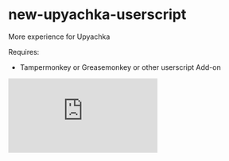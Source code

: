 # new-upyachka-userscript
More experience for Upyachka

Requires:

* Tampermonkey or Greasemonkey or other userscript Add-on

![Install](https://github.com/wolfram00/new-upyachka-userscript/raw/master/userscript.user.js)
